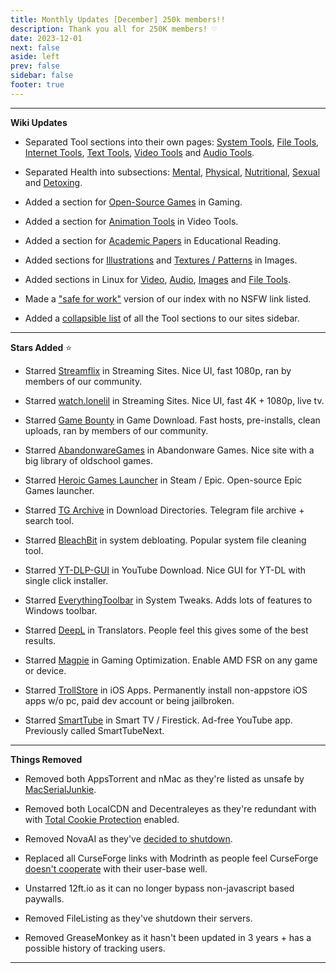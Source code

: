 ```yaml
---
title: Monthly Updates [December] 250k members!!
description: Thank you all for 250K members! ♡
date: 2023-12-01
next: false
aside: left
prev: false
sidebar: false
footer: true
---
```

<Post authors="['nbats', 'taskylizard']" />

***

**Wiki Updates**

- Separated Tool sections into their own pages: [System Tools](/system-tools), [File Tools](/file-tools), [Internet Tools](/internet-tools), [Text Tools](https://fmhy.net/text-tools), [Video Tools](https://fmhy.net/video-tools) and [Audio Tools](https://fmhy.net/audio-tools). 

- Separated Health into subsections: [Mental](/miscguide#mental-health), [Physical](/miscguide#physical-health), [Nutritional](/miscguide#nutritional-health), [Sexual](https://fmhy.net/miscguide#sexual-health) and [Detoxing](https://fmhy.net/miscguide#detoxing).

- Added a section for [Open-Source Games](/gamingpiracyguide#open-source-games) in Gaming.

- Added a section for [Animation Tools](/video-tools#animation-tools) in Video Tools.

- Added a section for [Academic Papers](/readingpiracyguide#academic-papers) in Educational Reading.

- Added sections for [Illustrations](/img-tools#illustrations) and  [Textures / Patterns](/storage#textures-patterns) in Images.

- Added sections in Linux for [Video](/linuxguide#linux-video), [Audio](/linuxguide#linux-audio), [Images](/linuxguide#linux-images) and [File Tools](https://fmhy.net/linuxguide#file-tools).

- Made a ["safe for work"](https://rentry.org/piracy) version of our index with no NSFW link listed.

- Added a [collapsible list](https://i.imgur.com/wnOXvKG.png) of all the Tool sections to our sites sidebar.

***

**Stars Added** ⭐

- Starred [Streamflix](/videopiracyguide#multi-server) in Streaming Sites. Nice UI, fast 1080p, ran by members of our community.

- Starred [watch.lonelil](/videopiracyguide#multi-server) in Streaming Sites. Nice UI, fast 4K + 1080p, live tv.

- Starred [Game Bounty](/gamingpiracyguide#download-games) in Game Download. Fast hosts, pre-installs, clean uploads, ran by members of our community.

- Starred [AbandonwareGames](/storage#abandonware-games) in Abandonware Games. Nice site with a big library of oldschool games.

- Starred [Heroic Games Launcher](/gamingpiracyguide#steam-epic) in Steam / Epic. Open-source Epic Games launcher.

- Starred [TG Archive](/downloadpiracyguide#download-directories) in Download Directories. Telegram file archive + search tool.

- Starred [BleachBit](/system-tools#system-debloating) in system debloating. Popular system file cleaning tool.

- Starred [YT-DLP-GUI](/video-tools#youtube-download) in YouTube Download. Nice GUI for YT-DL with single click installer.

- Starred [EverythingToolbar](/system-tools#system-tweaks) in System Tweaks. Adds lots of features to Windows toolbar.

- Starred [DeepL](/text-tools#translators) in Translators. People feel this gives some of the best results.

- Starred [Magpie](/gamingpiracyguide#optimization-tools) in Gaming Optimization. Enable AMD FSR on any game or device.

- Starred [TrollStore](/android-iosguide#ios-apps) in iOS Apps. Permanently install non-appstore iOS apps w/o pc, paid dev account or being jailbroken.

- Starred [SmartTube](/videopiracyguide#smart-tv-firestick) in Smart TV / Firestick. Ad-free YouTube app. Previously called SmartTubeNext.

***
 
**Things Removed**

- Removed both AppsTorrent and nMac as they're listed as unsafe by [MacSerialJunkie](https://i.imgur.com/De9u5Ox.png).

- Removed both LocalCDN and Decentraleyes as they're redundant with with [Total Cookie Protection](https://blog.privacyguides.org/2021/12/01/firefox-privacy-2021-update/#localcdn-and-decentraleyes) enabled.

- Removed NovaAI as they've [decided to shutdown](https://www.reddit.com/r/Piracy/comments/17pzrzj/nova_oss_the_api_that_provided_free_gpt4_and/).

- Replaced all CurseForge links with Modrinth as people feel CurseForge [doesn't cooperate](https://youtu.be/Vhdwz5apiQQ?si=xgzkQFa1S7hZNa5-) with their user-base well.

- Unstarred 12ft.io as it can no longer bypass non-javascript based paywalls.

- Removed FileListing as they've shutdown their servers.

- Removed GreaseMonkey as it hasn't been updated in 3 years + has a possible history of tracking users.

***
